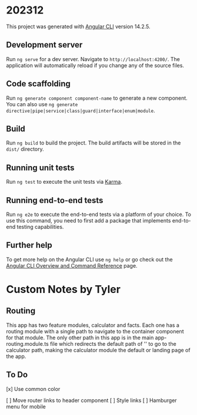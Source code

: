 # 202312

This project was generated with [Angular CLI](https://github.com/angular/angular-cli) version 14.2.5.

## Development server

Run `ng serve` for a dev server. Navigate to `http://localhost:4200/`. The application will automatically reload if you change any of the source files.

## Code scaffolding

Run `ng generate component component-name` to generate a new component. You can also use `ng generate directive|pipe|service|class|guard|interface|enum|module`.

## Build

Run `ng build` to build the project. The build artifacts will be stored in the `dist/` directory.

## Running unit tests

Run `ng test` to execute the unit tests via [Karma](https://karma-runner.github.io).

## Running end-to-end tests

Run `ng e2e` to execute the end-to-end tests via a platform of your choice. To use this command, you need to first add a package that implements end-to-end testing capabilities.

## Further help

To get more help on the Angular CLI use `ng help` or go check out the [Angular CLI Overview and Command Reference](https://angular.io/cli) page.

# Custom Notes by Tyler

## Routing

This app has two feature modules, calculator and facts. Each one has a routing module with a single path to navigate to the container component for that module.
The only other path in this app is in the main app-routing.module.ts file which redirects the default path of '' to go to the calculator path, making the
calculator module the default or landing page of the app.

## To Do

[x] Use common color

[ ] Move router links to header component
[ ] Style links
[ ] Hamburger menu for mobile

